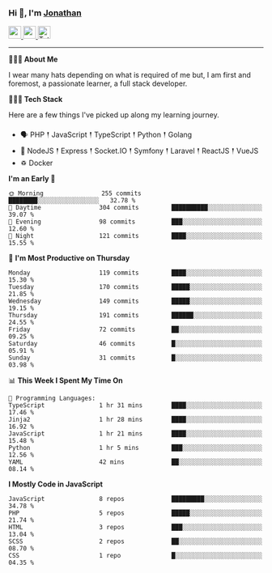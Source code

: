 ### Hi 👋, I'm [Jonathan](https://jonathan-d.ch) 

<p>
  <a href="https://www.linkedin.com/in/jdebetaz">
    <img src="https://img.shields.io/badge/linkedin-%230077B5.svg?&style=for-the-badge&logo=linkedin&logoColor=white" height=25>
  </a>
  <a href="https://www.instagram.com/jdebetaz/">
    <img src="https://img.shields.io/badge/instagram-%23E4405F.svg?&style=for-the-badge&logo=instagram&logoColor=white" height=25>
  </a>
  <a href="https://wakatime.com/@5c95ead1-71ee-4ecc-9a32-6c2b293dd432">
    <img src="https://wakatime.com/badge/user/5c95ead1-71ee-4ecc-9a32-6c2b293dd432.svg?style=for-the-badge" height=25 alt="Total time coded since Aug 23 2019" />
  </a>
</p>

-------

**🙋🏻‍♂️ About Me** 

<p>I wear many hats depending on what is required of me but, I am first and foremost, a passionate learner, a full stack developer.</p>

**👨🏻‍💻 Tech Stack** 

<p>Here are a few things I've picked up along my learning journey.</p>

- 🗣 PHP 𒑰 JavaScript 𒑰 TypeScript 𒑰 Python 𒑰 Golang
- 🎒 NodeJS 𒑰 Express 𒑰 Socket.IO 𒑰 Symfony 𒑰 Laravel 𒑰 ReactJS 𒑰 VueJS
- ♽ Docker

<!--START_SECTION:waka-->
**I'm an Early 🐤** 

```text
🌞 Morning                255 commits         ████████░░░░░░░░░░░░░░░░░   32.78 % 
🌆 Daytime                304 commits         ██████████░░░░░░░░░░░░░░░   39.07 % 
🌃 Evening                98 commits          ███░░░░░░░░░░░░░░░░░░░░░░   12.60 % 
🌙 Night                  121 commits         ████░░░░░░░░░░░░░░░░░░░░░   15.55 % 
```
📅 **I'm Most Productive on Thursday** 

```text
Monday                   119 commits         ████░░░░░░░░░░░░░░░░░░░░░   15.30 % 
Tuesday                  170 commits         █████░░░░░░░░░░░░░░░░░░░░   21.85 % 
Wednesday                149 commits         █████░░░░░░░░░░░░░░░░░░░░   19.15 % 
Thursday                 191 commits         ██████░░░░░░░░░░░░░░░░░░░   24.55 % 
Friday                   72 commits          ██░░░░░░░░░░░░░░░░░░░░░░░   09.25 % 
Saturday                 46 commits          █░░░░░░░░░░░░░░░░░░░░░░░░   05.91 % 
Sunday                   31 commits          █░░░░░░░░░░░░░░░░░░░░░░░░   03.98 % 
```


📊 **This Week I Spent My Time On** 

```text
💬 Programming Languages: 
TypeScript               1 hr 31 mins        ████░░░░░░░░░░░░░░░░░░░░░   17.46 % 
Jinja2                   1 hr 28 mins        ████░░░░░░░░░░░░░░░░░░░░░   16.92 % 
JavaScript               1 hr 21 mins        ████░░░░░░░░░░░░░░░░░░░░░   15.48 % 
Python                   1 hr 5 mins         ███░░░░░░░░░░░░░░░░░░░░░░   12.56 % 
YAML                     42 mins             ██░░░░░░░░░░░░░░░░░░░░░░░   08.14 % 
```

**I Mostly Code in JavaScript** 

```text
JavaScript               8 repos             █████████░░░░░░░░░░░░░░░░   34.78 % 
PHP                      5 repos             █████░░░░░░░░░░░░░░░░░░░░   21.74 % 
HTML                     3 repos             ███░░░░░░░░░░░░░░░░░░░░░░   13.04 % 
SCSS                     2 repos             ██░░░░░░░░░░░░░░░░░░░░░░░   08.70 % 
CSS                      1 repo              █░░░░░░░░░░░░░░░░░░░░░░░░   04.35 % 
```




<!--END_SECTION:waka-->
